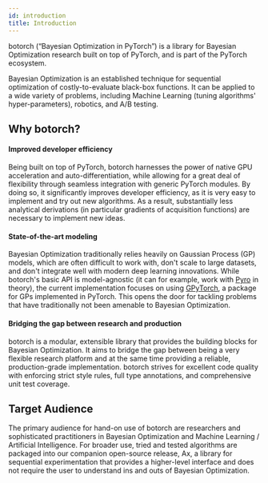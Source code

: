 ```yaml
---
id: introduction
title: Introduction
---
```



botorch (“Bayesian Optimization in PyTorch”) is a library for Bayesian
Optimization research built on top of PyTorch, and is part of the PyTorch
ecosystem.

Bayesian Optimization is an established technique for sequential optimization
of costly-to-evaluate black-box functions. It can be applied to a wide variety
of problems, including Machine Learning (tuning algorithms' hyper-parameters),
robotics, and A/B testing.

## Why botorch?

#### Improved developer efficiency
Being built on top of PyTorch, botorch harnesses the power of native GPU
acceleration and auto-differentiation, while allowing for a great deal of
flexibility through seamless integration with generic PyTorch modules.
By doing so, it significantly improves developer efficiency, as it is very easy
to implement and try out new algorithms. As a result, substantially less
analytical derivations (in particular gradients of acquisition functions) are
necessary to implement new ideas.

#### State-of-the-art modeling
Bayesian Optimization traditionally relies heavily on Gaussian Process (GP)
models, which are often difficult to work with, don't scale to large datasets,
and don't integrate well with modern deep learning innovations.
While botorch's basic API is model-agnostic (it can for example, work with
[Pyro](http://pyro.ai/) in theory), the current implementation focuses on using
[GPyTorch](https://gpytorch.ai/), a package for GPs implemented in PyTorch.
This opens the door for tackling problems that have traditionally not been
amenable to Bayesian Optimization.

#### Bridging the gap between research and production
botorch is a modular, extensible library that provides the building blocks for
Bayesian Optimization. It aims to bridge the gap between being a very flexible
research platform and at the same time providing a reliable, production-grade
implementation. botorch strives for excellent code quality with enforcing
strict style rules, full type annotations, and comprehensive unit test coverage.


## Target Audience
The primary audience for hand-on use of botorch are researchers and
sophisticated practitioners in Bayesian Optimization and Machine Learning /
Artificial Intelligence. For broader use, tried and tested algorithms are
packaged into our companion open-source release, Ax, a library for sequential
experimentation that provides a higher-level interface and does not require
the user to understand ins and outs of Bayesian Optimization.
